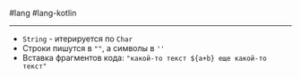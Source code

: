 #lang #lang-kotlin

---
- `String` - итерируется по `Char`
- Строки пишутся в `""`, а символы в `''`
- Вставка фрагментов кода: `"какой-то текст ${a+b} еще какой-то текст"`

